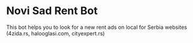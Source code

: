 # Novi Sad Rent Bot
This bot helps you to look for a new rent ads on local for Serbia websites (4zida.rs, halooglasi.com, cityexpert.rs)
